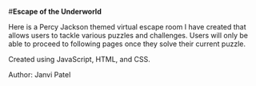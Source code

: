 #**Escape of the Underworld**

Here is a Percy Jackson themed virtual escape room I have created that allows users to tackle various puzzles and challenges.
Users will only be able to proceed to following pages once they solve their current puzzle.

Created using JavaScript, HTML, and CSS.

Author: Janvi Patel
